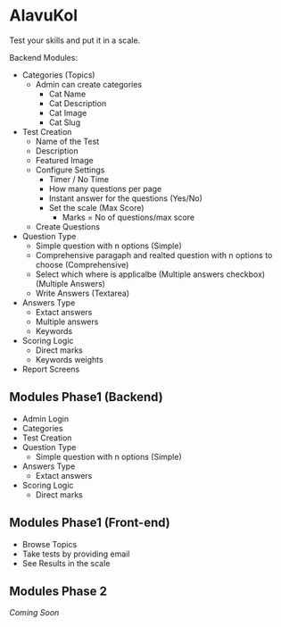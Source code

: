 # AlavuKol
Test your skills and put it in a scale.

Backend Modules:
* Categories (Topics)
  - Admin can create categories 
    - Cat Name
    - Cat Description
    - Cat Image
    - Cat Slug
* Test Creation    
  - Name of the Test
  - Description
  - Featured Image
  - Configure Settings
    - Timer / No Time
    - How many questions per page
    - Instant answer for the questions (Yes/No)
    - Set the scale (Max Score)
      - Marks = No of questions/max score
  - Create Questions
* Question Type
  - Simple question with n options (Simple)
  - Comprehensive paragaph and realted question with n options to choose (Comprehensive)
  - Select which where is applicalbe (Multiple answers checkbox) (Multiple Answers)
  - Write Answers (Textarea)
 * Answers Type
   - Extact answers
   - Multiple answers
   - Keywords
 * Scoring Logic
   - Direct marks
   - Keywords weights
* Report Screens

## Modules Phase1 (Backend)
* Admin Login
* Categories
* Test Creation
* Question Type
  - Simple question with n options (Simple)
* Answers Type
  - Extact answers
* Scoring Logic
  - Direct marks
## Modules Phase1 (Front-end)
* Browse Topics
* Take tests by providing email
* See Results in the scale

## Modules Phase 2
*Coming Soon*
